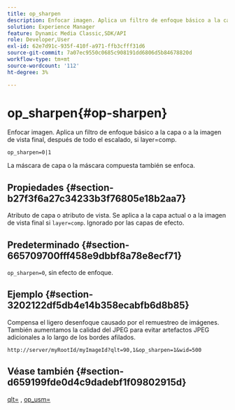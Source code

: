 ```yaml
---
title: op_sharpen
description: Enfocar imagen. Aplica un filtro de enfoque básico a la capa o a la imagen de vista final, después de todo el escalado, si layer=comp.
solution: Experience Manager
feature: Dynamic Media Classic,SDK/API
role: Developer,User
exl-id: 62e7d91c-935f-410f-a971-ffb3cfff31d6
source-git-commit: 7a07ec9550c0685c908191dd6806d5b84678820d
workflow-type: tm+mt
source-wordcount: '112'
ht-degree: 3%

---
```


# op_sharpen{#op-sharpen}

Enfocar imagen. Aplica un filtro de enfoque básico a la capa o a la imagen de vista final, después de todo el escalado, si layer=comp.

`op_sharpen=0|1`

La máscara de capa o la máscara compuesta también se enfoca.

## Propiedades {#section-b27f3f6a27c34233b3f76805e18b2aa7}

Atributo de capa o atributo de vista. Se aplica a la capa actual o a la imagen de vista final si `layer=comp`. Ignorado por las capas de efecto.

## Predeterminado {#section-665709700fff458e9dbbf8a78e8ecf71}

`op_sharpen=0`, sin efecto de enfoque.

## Ejemplo {#section-3202122df5db4e14b358ecabfb6d8b85}

Compensa el ligero desenfoque causado por el remuestreo de imágenes. También aumentamos la calidad del JPEG para evitar artefactos JPEG adicionales a lo largo de los bordes afilados.

`http://server/myRootId/myImageId?qlt=90,1&op_sharpen=1&wid=500`

## Véase también {#section-d659199fde0d4c9dadebf1f09802915d}

[qlt=](../../../../../is-api/http-ref/image-serving-api-ref/c-http-protocol-reference/c-command-reference/r-is-http-qlt.md#reference-f69ed0758c784b0385d979820546d352) , [op_usm=](../../../../../is-api/http-ref/image-serving-api-ref/c-http-protocol-reference/c-command-reference/r-op-sharpen.md#reference-c32573230c6140f883efdaa201ea8541)
